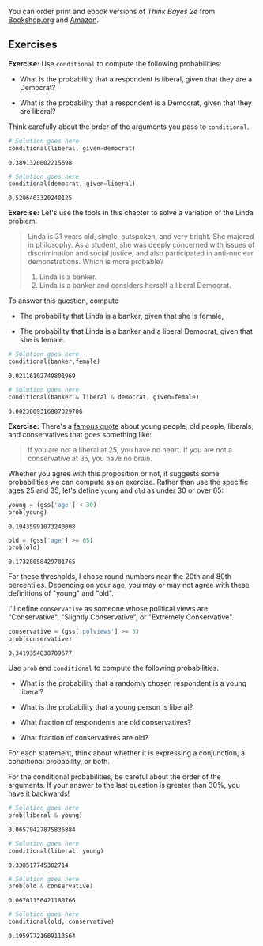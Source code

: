 You can order print and ebook versions of *Think Bayes 2e* from
[Bookshop.org](https://bookshop.org/a/98697/9781492089469) and
[Amazon](https://amzn.to/334eqGo).


## Exercises

**Exercise:** Use `conditional` to compute the following probabilities:

* What is the probability that a respondent is liberal, given that they are a Democrat?

* What is the probability that a respondent is a Democrat, given that they are liberal?

Think carefully about the order of the arguments you pass to `conditional`.


```python
# Solution goes here
conditional(liberal, given=democrat)
```




    0.3891320002215698




```python
# Solution goes here
conditional(democrat, given=liberal)
```




    0.5206403320240125



**Exercise:** Let's use the tools in this chapter to solve a variation of the Linda problem.

> Linda is 31 years old, single, outspoken, and very bright. She majored in philosophy. As a student, she was deeply concerned with issues of discrimination and social justice, and also participated in anti-nuclear demonstrations.  Which is more probable?
> 1. Linda is a banker.
> 2. Linda is a banker and considers herself a liberal Democrat.

To answer this question, compute 

* The probability that Linda is a banker, given that she is female,

* The probability that Linda is a banker and a liberal Democrat, given that she is female.


```python
# Solution goes here
conditional(banker,female)
```




    0.02116102749801969




```python
# Solution goes here
conditional(banker & liberal & democrat, given=female)
```




    0.0023009316887329786



**Exercise:** There's a [famous quote](https://quoteinvestigator.com/2014/02/24/heart-head/) about young people, old people, liberals, and conservatives that goes something like:

> If you are not a liberal at 25, you have no heart. If you are not a conservative at 35, you have no brain.

Whether you agree with this proposition or not, it suggests some probabilities we can compute as an exercise.
Rather than use the specific ages 25 and 35, let's define `young` and `old` as under 30 or over 65:


```python
young = (gss['age'] < 30)
prob(young)
```




    0.19435991073240008




```python
old = (gss['age'] >= 65)
prob(old)
```




    0.17328058429701765



For these thresholds, I chose round numbers near the 20th and 80th percentiles.  Depending on your age, you may or may not agree with these definitions of "young" and "old".

I'll define `conservative` as someone whose political views are "Conservative", "Slightly Conservative", or "Extremely Conservative".


```python
conservative = (gss['polviews'] >= 5)
prob(conservative)
```




    0.3419354838709677



Use `prob` and `conditional` to compute the following probabilities.

* What is the probability that a randomly chosen respondent is a young liberal?

* What is the probability that a young person is liberal?

* What fraction of respondents are old conservatives?

* What fraction of conservatives are old?

For each statement, think about whether it is expressing a conjunction, a conditional probability, or both.

For the conditional probabilities, be careful about the order of the arguments.
If your answer to the last question is greater than 30%, you have it backwards!


```python
# Solution goes here
prob(liberal & young)
```




    0.06579427875836884




```python
# Solution goes here
conditional(liberal, young)
```




    0.338517745302714




```python
# Solution goes here
prob(old & conservative)
```




    0.06701156421180766




```python
# Solution goes here
conditional(old, conservative)
```




    0.19597721609113564




